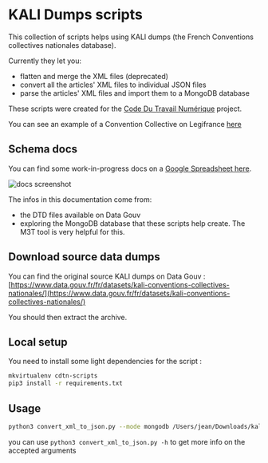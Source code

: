 # KALI Dumps scripts

This collection of scripts helps using KALI dumps (the French Conventions collectives nationales database).

Currently they let you:
- flatten and merge the XML files (deprecated)
- convert all the articles' XML files to individual JSON files
- parse the articles' XML files and import them to a MongoDB database

These scripts were created for the [Code Du Travail Numérique](https://incubateur.social.gouv.fr/startups/code-du-travail-numerique/) project.

You can see an example of a Convention Collective on Legifrance [here](https://www.legifrance.gouv.fr/affichIDCC.do;jsessionid=345B979AD534CB99791356E28B8A9CB0.tplgfr35s_1?idSectionTA=KALISCTA000005733781&cidTexte=KALITEXT000005639851&idConvention=KALICONT000005635890)

## Schema docs

You can find some work-in-progress docs on a [Google Spreadsheet here](https://github.com/SocialGouv/kali_dumps_scripts.git).

![docs screenshot](https://i.imgur.com/8XgOmhL.png)

The infos in this documentation come from:
- the DTD files available on Data Gouv
- exploring the MongoDB database that these scripts help create. The M3T tool is very helpful for this.

## Download source data dumps

You can find the original source KALI dumps on Data Gouv :
[https://www.data.gouv.fr/fr/datasets/kali-conventions-collectives-nationales/](https://www.data.gouv.fr/fr/datasets/kali-conventions-collectives-nationales/)

You should then extract the archive.

## Local setup

You need to install some light dependencies for the script :

```sh
mkvirtualenv cdtn-scripts
pip3 install -r requirements.txt
```

## Usage

```sh
python3 convert_xml_to_json.py --mode mongodb /Users/jean/Downloads/kali_dump
```

you can use `python3 convert_xml_to_json.py -h` to get more info on the accepted arguments
